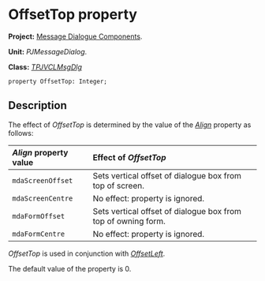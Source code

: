 # OffsetTop property #

**Project:** [Message Dialogue Components](MessageDialogComponents.md).

**Unit:** _PJMessageDialog_.

**Class:** _[TPJVCLMsgDlg](TPJVCLMsgDlg.md)_

```
property OffsetTop: Integer;
```

## Description ##

The effect of _OffsetTop_ is determined by the value of the _[Align](TPJVCLMsgDlgAlign.md)_ property as follows:

| **_Align_ property value** | **Effect of _OffsetTop_** |
|:---------------------------|:--------------------------|
| `mdaScreenOffset` | Sets vertical offset of dialogue box from top of screen. |
| `mdaScreenCentre` | No effect: property is ignored. |
| `mdaFormOffset` | Sets vertical offset of dialogue box from top of owning form. |
| `mdaFormCentre` | No effect: property is ignored.|

_OffsetTop_ is used in conjunction with _[OffsetLeft](TPJVCLMsgDlgOffsetLeft.md)_.

The default value of the property is 0.